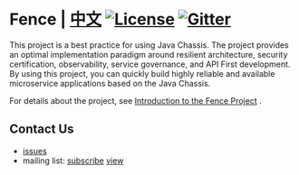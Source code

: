 # Fence | [中文](README_ZH.md) [![License](https://img.shields.io/badge/license-Apache%202-4EB1BA.svg)](https://www.apache.org/licenses/LICENSE-2.0.html) [![Gitter](https://img.shields.io/badge/ServiceComb-Gitter-ff69b4.svg)](https://gitter.im/ServiceCombUsers/Lobby)

This project is a best practice for using Java Chassis. The project provides an optimal implementation paradigm around resilient architecture, security certification, observability, service governance, and API First development. By using this project, you can quickly build highly reliable and available microservice applications based on the Java Chassis.

For details about the project, see [Introduction to the Fence Project](https://servicecomb.apache.org/references/java-chassis/zh_CN/best-practise/about-fence.html) .


## Contact Us
* [issues](https://issues.apache.org/jira/browse/SCB)
* mailing list: [subscribe](mailto:dev-subscribe@servicecomb.apache.org) [view](https://lists.apache.org/list.html?dev@servicecomb.apache.org)
